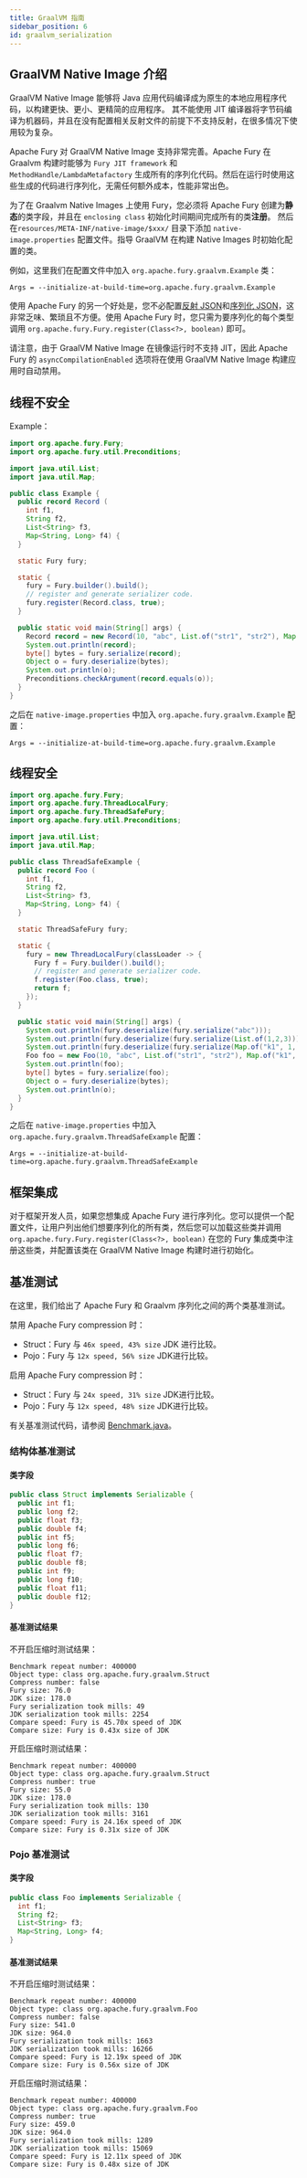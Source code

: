 ```yaml
---
title: GraalVM 指南
sidebar_position: 6
id: graalvm_serialization
---
```


## GraalVM Native Image 介绍

GraalVM Native Image 能够将 Java 应用代码编译成为原生的本地应用程序代码，以构建更快、更小、更精简的应用程序。
其不能使用 JIT 编译器将字节码编译为机器码，并且在没有配置相关反射文件的前提下不支持反射，在很多情况下使用较为复杂。

Apache Fury 对 GraalVM Native Image 支持非常完善。Apache Fury 在 Graalvm 构建时能够为 `Fury JIT framework` 和 `MethodHandle/LambdaMetafactory` 生成所有的序列化代码。然后在运行时使用这些生成的代码进行序列化，无需任何额外成本，性能非常出色。

为了在 Graalvm Native Images 上使用 Fury，您必须将 Apache Fury 创建为**静态**的类字段，并且在 `enclosing class` 初始化时间期间完成所有的类**注册**。 然后在`resources/META-INF/native-image/$xxx/` 目录下添加 `native-image.properties` 配置文件。指导 GraalVM 在构建 Native Images 时初始化配置的类。

例如，这里我们在配置文件中加入 `org.apache.fury.graalvm.Example` 类：

```properties
Args = --initialize-at-build-time=org.apache.fury.graalvm.Example
```

使用 Apache Fury 的另一个好处是，您不必配置[反射 JSON](https://www.graalvm.org/latest/reference-manual/native-image/metadata/#specifying-reflection-metadata-in-json)和[序列化 JSON](https://www.graalvm.org/latest/reference-manual/native-image/metadata/#serialization)，这非常乏味、繁琐且不方便。使用 Apache Fury 时，您只需为要序列化的每个类型调用 `org.apache.fury.Fury.register(Class<?>, boolean)` 即可。

请注意，由于 GraalVM Native Image 在镜像运行时不支持 JIT，因此 Apache Fury 的 `asyncCompilationEnabled` 选项将在使用 GraalVM Native Image 构建应用时自动禁用。

## 线程不安全

Example：

```java
import org.apache.fury.Fury;
import org.apache.fury.util.Preconditions;

import java.util.List;
import java.util.Map;

public class Example {
  public record Record (
    int f1,
    String f2,
    List<String> f3,
    Map<String, Long> f4) {
  }

  static Fury fury;

  static {
    fury = Fury.builder().build();
    // register and generate serializer code.
    fury.register(Record.class, true);
  }

  public static void main(String[] args) {
    Record record = new Record(10, "abc", List.of("str1", "str2"), Map.of("k1", 10L, "k2", 20L));
    System.out.println(record);
    byte[] bytes = fury.serialize(record);
    Object o = fury.deserialize(bytes);
    System.out.println(o);
    Preconditions.checkArgument(record.equals(o));
  }
}
```

之后在 `native-image.properties` 中加入 `org.apache.fury.graalvm.Example` 配置：

```properties
Args = --initialize-at-build-time=org.apache.fury.graalvm.Example
```

## 线程安全

```java
import org.apache.fury.Fury;
import org.apache.fury.ThreadLocalFury;
import org.apache.fury.ThreadSafeFury;
import org.apache.fury.util.Preconditions;

import java.util.List;
import java.util.Map;

public class ThreadSafeExample {
  public record Foo (
    int f1,
    String f2,
    List<String> f3,
    Map<String, Long> f4) {
  }

  static ThreadSafeFury fury;

  static {
    fury = new ThreadLocalFury(classLoader -> {
      Fury f = Fury.builder().build();
      // register and generate serializer code.
      f.register(Foo.class, true);
      return f;
    });
  }

  public static void main(String[] args) {
    System.out.println(fury.deserialize(fury.serialize("abc")));
    System.out.println(fury.deserialize(fury.serialize(List.of(1,2,3))));
    System.out.println(fury.deserialize(fury.serialize(Map.of("k1", 1, "k2", 2))));
    Foo foo = new Foo(10, "abc", List.of("str1", "str2"), Map.of("k1", 10L, "k2", 20L));
    System.out.println(foo);
    byte[] bytes = fury.serialize(foo);
    Object o = fury.deserialize(bytes);
    System.out.println(o);
  }
}
```

之后在 `native-image.properties` 中加入 `org.apache.fury.graalvm.ThreadSafeExample` 配置：

```properties
Args = --initialize-at-build-time=org.apache.fury.graalvm.ThreadSafeExample
```

## 框架集成

对于框架开发人员，如果您想集成 Apache Fury 进行序列化。您可以提供一个配置文件，让用户列出他们想要序列化的所有类，然后您可以加载这些类并调用 `org.apache.fury.Fury.register(Class<?>, boolean)` 在您的 Fury 集成类中注册这些类，并配置该类在 GraalVM Native Image 构建时进行初始化。

## 基准测试

在这里，我们给出了 Apache Fury 和 Graalvm 序列化之间的两个类基准测试。

禁用 Apache Fury compression 时：

- Struct：Fury 与 `46x speed, 43% size` JDK 进行比较。
- Pojo：Fury 与 `12x speed, 56% size` JDK进行比较。

启用 Apache Fury compression 时：

- Struct：Fury 与 `24x speed, 31% size` JDK进行比较。
- Pojo：Fury 与 `12x speed, 48% size` JDK进行比较。

有关基准测试代码，请参阅 [Benchmark.java](https://github.com/apache/fury/blob/main/integration_tests/graalvm_tests/src/main/java/org/apache/fury/graalvm/Benchmark.java)。

### 结构体基准测试

#### 类字段

```java
public class Struct implements Serializable {
  public int f1;
  public long f2;
  public float f3;
  public double f4;
  public int f5;
  public long f6;
  public float f7;
  public double f8;
  public int f9;
  public long f10;
  public float f11;
  public double f12;
}
```

#### 基准测试结果

不开启压缩时测试结果：

```
Benchmark repeat number: 400000
Object type: class org.apache.fury.graalvm.Struct
Compress number: false
Fury size: 76.0
JDK size: 178.0
Fury serialization took mills: 49
JDK serialization took mills: 2254
Compare speed: Fury is 45.70x speed of JDK
Compare size: Fury is 0.43x size of JDK
```

开启压缩时测试结果：

```
Benchmark repeat number: 400000
Object type: class org.apache.fury.graalvm.Struct
Compress number: true
Fury size: 55.0
JDK size: 178.0
Fury serialization took mills: 130
JDK serialization took mills: 3161
Compare speed: Fury is 24.16x speed of JDK
Compare size: Fury is 0.31x size of JDK
```

### Pojo 基准测试

#### 类字段

```java
public class Foo implements Serializable {
  int f1;
  String f2;
  List<String> f3;
  Map<String, Long> f4;
}
```

#### 基准测试结果

不开启压缩时测试结果：

```
Benchmark repeat number: 400000
Object type: class org.apache.fury.graalvm.Foo
Compress number: false
Fury size: 541.0
JDK size: 964.0
Fury serialization took mills: 1663
JDK serialization took mills: 16266
Compare speed: Fury is 12.19x speed of JDK
Compare size: Fury is 0.56x size of JDK
```

开启压缩时测试结果：

```
Benchmark repeat number: 400000
Object type: class org.apache.fury.graalvm.Foo
Compress number: true
Fury size: 459.0
JDK size: 964.0
Fury serialization took mills: 1289
JDK serialization took mills: 15069
Compare speed: Fury is 12.11x speed of JDK
Compare size: Fury is 0.48x size of JDK
```
